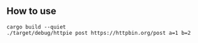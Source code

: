 ## How to use

```base
cargo build --quiet
./target/debug/httpie post https://httpbin.org/post a=1 b=2
```
